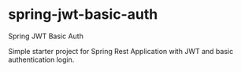 # spring-jwt-basic-auth
Spring JWT Basic Auth

Simple starter project for Spring Rest Application with JWT and basic authentication login.
